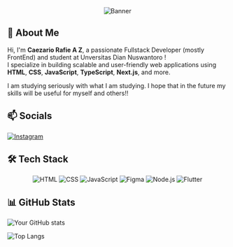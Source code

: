 <div align="center">
  <img src="https://example.com/your-banner-image.png" alt="Banner" />
</div>

## 👋 About Me
Hi, I'm **Caezario Rafie A Z**, a passionate Fullstack Developer (mostly FrontEnd) and student at Unversitas Dian Nuswantoro !  
I specialize in building scalable and user-friendly web applications using **HTML**, **CSS**, **JavaScript**, **TypeScript**, **Next.js**, and more.

I am studying seriously with what I am studying. I hope that in the future my skills will be useful for myself and others!!

## 📫 Socials
[![Instagram](https://img.shields.io/badge/-Instagram-E4405F?style=for-the-badge&logo=instagram&logoColor=white)](https://instagram.com/caezario.raz)

## 🛠 Tech Stack
<div align="center">
  <img src="https://img.shields.io/badge/HTML-E34F26?style=for-the-badge&logo=html5&logoColor=white" alt="HTML" />
  <img src="https://img.shields.io/badge/CSS-1572B6?style=for-the-badge&logo=css3&logoColor=white" alt="CSS" />
  <img src="https://img.shields.io/badge/JavaScript-F7DF1E?style=for-the-badge&logo=javascript&logoColor=black" alt="JavaScript" />
  <img src="https://img.shields.io/badge/Figma-F24E1E?style=for-the-badge&logo=figma&logoColor=white" alt="Figma" />
  <img src="https://img.shields.io/badge/Node.js-43853D?style=for-the-badge&logo=node.js&logoColor=white" alt="Node.js" />
  <img src="https://img.shields.io/badge/Flutter-02569B?style=for-the-badge&logo=flutter&logoColor=white" alt="Flutter" />
</div>

## 📊 GitHub Stats
![Your GitHub stats](https://github-readme-stats.vercel.app/api?username=yourusername&show_icons=true&theme=radical)

![Top Langs](https://github-readme-stats.vercel.app/api/top-langs/?username=yourusername&layout=compact&theme=radical)
